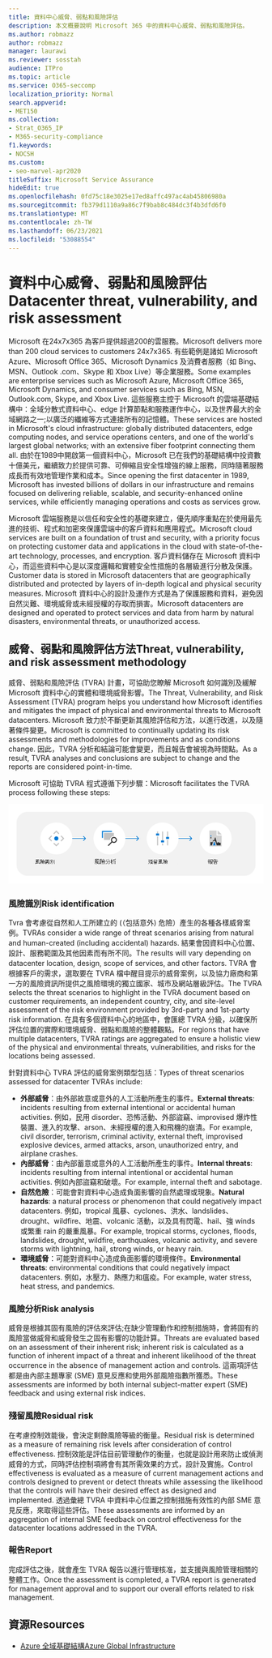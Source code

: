 ```yaml
---
title: 資料中心威脅、弱點和風險評估
description: 本文概要說明 Microsoft 365 中的資料中心威脅、弱點和風險評估。
ms.author: robmazz
author: robmazz
manager: laurawi
ms.reviewer: sosstah
audience: ITPro
ms.topic: article
ms.service: O365-seccomp
localization_priority: Normal
search.appverid:
- MET150
ms.collection:
- Strat_O365_IP
- M365-security-compliance
f1.keywords:
- NOCSH
ms.custom:
- seo-marvel-apr2020
titleSuffix: Microsoft Service Assurance
hideEdit: true
ms.openlocfilehash: 0fd75c18e3025e17ed8affc497ac4ab45806980a
ms.sourcegitcommit: fb379d1110a9a86c7f9bab8c484dc3f4b3dfd6f0
ms.translationtype: MT
ms.contentlocale: zh-TW
ms.lasthandoff: 06/23/2021
ms.locfileid: "53088554"
---
```

# <a name="datacenter-threat-vulnerability-and-risk-assessment"></a><span data-ttu-id="a8c52-103">資料中心威脅、弱點和風險評估</span><span class="sxs-lookup"><span data-stu-id="a8c52-103">Datacenter threat, vulnerability, and risk assessment</span></span>

<span data-ttu-id="a8c52-104">Microsoft 在24x7x365 為客戶提供超過200的雲服務。</span><span class="sxs-lookup"><span data-stu-id="a8c52-104">Microsoft delivers more than 200 cloud services to customers 24x7x365.</span></span> <span data-ttu-id="a8c52-105">有些範例是諸如 Microsoft Azure、Microsoft Office 365、Microsoft Dynamics 及消費者服務（如 Bing、MSN、Outlook .com、Skype 和 Xbox Live）等企業服務。</span><span class="sxs-lookup"><span data-stu-id="a8c52-105">Some examples are enterprise services such as Microsoft Azure, Microsoft Office 365, Microsoft Dynamics, and consumer services such as Bing, MSN, Outlook.com, Skype, and Xbox Live.</span></span> <span data-ttu-id="a8c52-106">這些服務主控于 Microsoft 的雲端基礎結構中：全域分散式資料中心、edge 計算節點和服務運作中心，以及世界最大的全域網路之一;以廣泛的纖維等方式連接所有的記憶體。</span><span class="sxs-lookup"><span data-stu-id="a8c52-106">These services are hosted in Microsoft's cloud infrastructure: globally distributed datacenters, edge computing nodes, and service operations centers, and one of the world's largest global networks; with an extensive fiber footprint connecting them all.</span></span> <span data-ttu-id="a8c52-107">由於在1989中開啟第一個資料中心，Microsoft 已在我們的基礎結構中投資數十億美元，繼續致力於提供可靠、可伸縮且安全性增強的線上服務，同時隨著服務成長而有效地管理作業和成本。</span><span class="sxs-lookup"><span data-stu-id="a8c52-107">Since opening the first datacenter in 1989, Microsoft has invested billions of dollars in our infrastructure and remains focused on delivering reliable, scalable, and security-enhanced online services, while efficiently managing operations and costs as services grow.</span></span>

<span data-ttu-id="a8c52-108">Microsoft 雲端服務是以信任和安全性的基礎來建立，優先順序重點在於使用最先進的技術、程式和加密來保護雲端中的客戶資料和應用程式。</span><span class="sxs-lookup"><span data-stu-id="a8c52-108">Microsoft cloud services are built on a foundation of trust and security, with a priority focus on protecting customer data and applications in the cloud with state-of-the-art technology, processes, and encryption.</span></span> <span data-ttu-id="a8c52-109">客戶資料儲存在 Microsoft 資料中心，而這些資料中心是以深度邏輯和實體安全性措施的各層級進行分散及保護。</span><span class="sxs-lookup"><span data-stu-id="a8c52-109">Customer data is stored in Microsoft datacenters that are geographically distributed and protected by layers of in-depth logical and physical security measures.</span></span> <span data-ttu-id="a8c52-110">Microsoft 資料中心的設計及運作方式是為了保護服務和資料，避免因自然災難、環境威脅或未經授權的存取而損害。</span><span class="sxs-lookup"><span data-stu-id="a8c52-110">Microsoft datacenters are designed and operated to protect services and data from harm by natural disasters, environmental threats, or unauthorized access.</span></span>

## <a name="threat-vulnerability-and-risk-assessment-methodology"></a><span data-ttu-id="a8c52-111">威脅、弱點和風險評估方法</span><span class="sxs-lookup"><span data-stu-id="a8c52-111">Threat, vulnerability, and risk assessment methodology</span></span>

<span data-ttu-id="a8c52-112">威脅、弱點和風險評估 (TVRA) 計畫，可協助您瞭解 Microsoft 如何識別及緩解 Microsoft 資料中心的實體和環境威脅影響。</span><span class="sxs-lookup"><span data-stu-id="a8c52-112">The Threat, Vulnerability, and Risk Assessment (TVRA) program helps you understand how Microsoft identifies and mitigates the impact of physical and environmental threats to Microsoft datacenters.</span></span> <span data-ttu-id="a8c52-113">Microsoft 致力於不斷更新其風險評估和方法，以進行改進，以及隨著條件變更。</span><span class="sxs-lookup"><span data-stu-id="a8c52-113">Microsoft is committed to continually updating its risk assessments and methodologies for improvements and as conditions change.</span></span> <span data-ttu-id="a8c52-114">因此，TVRA 分析和結論可能會變更，而且報告會被視為時間點。</span><span class="sxs-lookup"><span data-stu-id="a8c52-114">As a result, TVRA analyses and conclusions are subject to change and the reports are considered point-in-time.</span></span>

<span data-ttu-id="a8c52-115">Microsoft 可協助 TVRA 程式遵循下列步驟：</span><span class="sxs-lookup"><span data-stu-id="a8c52-115">Microsoft facilitates the TVRA process following these steps:</span></span>

![TVRA 處理流程](../media/assurance-tvra-flow.png)

### <a name="risk-identification"></a><span data-ttu-id="a8c52-117">風險識別</span><span class="sxs-lookup"><span data-stu-id="a8c52-117">Risk identification</span></span>

<span data-ttu-id="a8c52-118">Tvra 會考慮從自然和人工所建立的 (（包括意外) 危險）產生的各種各樣威脅案例。</span><span class="sxs-lookup"><span data-stu-id="a8c52-118">TVRAs consider a wide range of threat scenarios arising from natural and human-created (including accidental) hazards.</span></span> <span data-ttu-id="a8c52-119">結果會因資料中心位置、設計、服務範圍及其他因素而有所不同。</span><span class="sxs-lookup"><span data-stu-id="a8c52-119">The results will vary depending on datacenter location, design, scope of services, and other factors.</span></span> <span data-ttu-id="a8c52-120">TVRA 會根據客戶的需求，選取要在 TVRA 檔中醒目提示的威脅案例，以及協力廠商和第一方的風險資訊所提供之風險環境的獨立國家、城市及網站層級評估。</span><span class="sxs-lookup"><span data-stu-id="a8c52-120">The TVRA selects the threat scenarios to highlight in the TVRA document based on customer requirements, an independent country, city, and site-level assessment of the risk environment provided by 3rd-party and 1st-party risk information.</span></span> <span data-ttu-id="a8c52-121">在具有多個資料中心的地區中，會匯總 TVRA 分級，以確保所評估位置的實際和環境威脅、弱點和風險的整體觀點。</span><span class="sxs-lookup"><span data-stu-id="a8c52-121">For regions that have multiple datacenters, TVRA ratings are aggregated to ensure a holistic view of the physical and environmental threats, vulnerabilities, and risks for the locations being assessed.</span></span>

<span data-ttu-id="a8c52-122">針對資料中心 TVRA 評估的威脅案例類型包括：</span><span class="sxs-lookup"><span data-stu-id="a8c52-122">Types of threat scenarios assessed for datacenter TVRAs include:</span></span>

- <span data-ttu-id="a8c52-123">**外部威脅**：由外部故意或意外的人工活動所產生的事件。</span><span class="sxs-lookup"><span data-stu-id="a8c52-123">**External threats**: incidents resulting from external intentional or accidental human activities.</span></span> <span data-ttu-id="a8c52-124">例如，民用 disorder、恐怖活動、外部盜竊、improvised 爆炸性裝置、進入的攻擊、arson、未經授權的進入和飛機的崩潰。</span><span class="sxs-lookup"><span data-stu-id="a8c52-124">For example, civil disorder, terrorism, criminal activity, external theft, improvised explosive devices, armed attacks, arson, unauthorized entry, and airplane crashes.</span></span>
- <span data-ttu-id="a8c52-125">**內部威脅**：由內部蓄意或意外的人工活動所產生的事件。</span><span class="sxs-lookup"><span data-stu-id="a8c52-125">**Internal threats**: incidents resulting from internal intentional or accidental human activities.</span></span> <span data-ttu-id="a8c52-126">例如內部盜竊和破壞。</span><span class="sxs-lookup"><span data-stu-id="a8c52-126">For example, internal theft and sabotage.</span></span>
- <span data-ttu-id="a8c52-127">**自然危險**：可能會對資料中心造成負面影響的自然處理或現象。</span><span class="sxs-lookup"><span data-stu-id="a8c52-127">**Natural hazards**: a natural process or phenomenon that could negatively impact datacenters.</span></span> <span data-ttu-id="a8c52-128">例如，tropical 風暴、cyclones、洪水、landslides、drought、wildfire、地震、volcanic 活動，以及具有閃電、hail、強 winds 或繁重 rain 的嚴重風暴。</span><span class="sxs-lookup"><span data-stu-id="a8c52-128">For example, tropical storms, cyclones, floods, landslides, drought, wildfire, earthquakes, volcanic activity, and severe storms with lightning, hail, strong winds, or heavy rain.</span></span>
- <span data-ttu-id="a8c52-129">**環境威脅**：可能對資料中心造成負面影響的環境條件。</span><span class="sxs-lookup"><span data-stu-id="a8c52-129">**Environmental threats**: environmental conditions that could negatively impact datacenters.</span></span> <span data-ttu-id="a8c52-130">例如，水壓力、熱應力和瘟疫。</span><span class="sxs-lookup"><span data-stu-id="a8c52-130">For example, water stress, heat stress, and pandemics.</span></span>

### <a name="risk-analysis"></a><span data-ttu-id="a8c52-131">風險分析</span><span class="sxs-lookup"><span data-stu-id="a8c52-131">Risk analysis</span></span>

<span data-ttu-id="a8c52-132">威脅是根據其固有風險的評估來評估;在缺少管理動作和控制措施時，會將固有的風險當做威脅和威脅發生之固有影響的功能計算。</span><span class="sxs-lookup"><span data-stu-id="a8c52-132">Threats are evaluated based on an assessment of their inherent risk; inherent risk is calculated as a function of inherent impact of a threat and inherent likelihood of the threat occurrence in the absence of management action and controls.</span></span> <span data-ttu-id="a8c52-133">這兩項評估都是由內部主題專家 (SME) 意見反應和使用外部風險指數所獲悉。</span><span class="sxs-lookup"><span data-stu-id="a8c52-133">These assessments are informed by both internal subject-matter expert (SME) feedback and using external risk indices.</span></span>

### <a name="residual-risk"></a><span data-ttu-id="a8c52-134">殘留風險</span><span class="sxs-lookup"><span data-stu-id="a8c52-134">Residual risk</span></span>

<span data-ttu-id="a8c52-135">在考慮控制效能後，會決定剩餘風險等級的衡量。</span><span class="sxs-lookup"><span data-stu-id="a8c52-135">Residual risk is determined as a measure of remaining risk levels after consideration of control effectiveness.</span></span> <span data-ttu-id="a8c52-136">控制效能是評估目前管理動作的衡量，也就是設計用來防止或偵測威脅的方式，同時評估控制項將會有其所需效果的方式，設計及實施。</span><span class="sxs-lookup"><span data-stu-id="a8c52-136">Control effectiveness is evaluated as a measure of current management actions and controls designed to prevent or detect threats while assessing the likelihood that the controls will have their desired effect as designed and implemented.</span></span> <span data-ttu-id="a8c52-137">透過彙總 TVRA 中資料中心位置之控制措施有效性的內部 SME 意見反應，來取得這些評估。</span><span class="sxs-lookup"><span data-stu-id="a8c52-137">These assessments are informed by an aggregation of internal SME feedback on control effectiveness for the datacenter locations addressed in the TVRA.</span></span>

### <a name="report"></a><span data-ttu-id="a8c52-138">報告</span><span class="sxs-lookup"><span data-stu-id="a8c52-138">Report</span></span>

<span data-ttu-id="a8c52-139">完成評估之後，就會產生 TVRA 報告以進行管理核准，並支援與風險管理相關的整體工作。</span><span class="sxs-lookup"><span data-stu-id="a8c52-139">Once the assessment is completed, a TVRA report is generated for management approval and to support our overall efforts related to risk management.</span></span>

## <a name="resources"></a><span data-ttu-id="a8c52-140">資源</span><span class="sxs-lookup"><span data-stu-id="a8c52-140">Resources</span></span>

- [<span data-ttu-id="a8c52-141">Azure 全域基礎結構</span><span class="sxs-lookup"><span data-stu-id="a8c52-141">Azure Global Infrastructure</span></span>](https://www.microsoft.com/datacenters)
